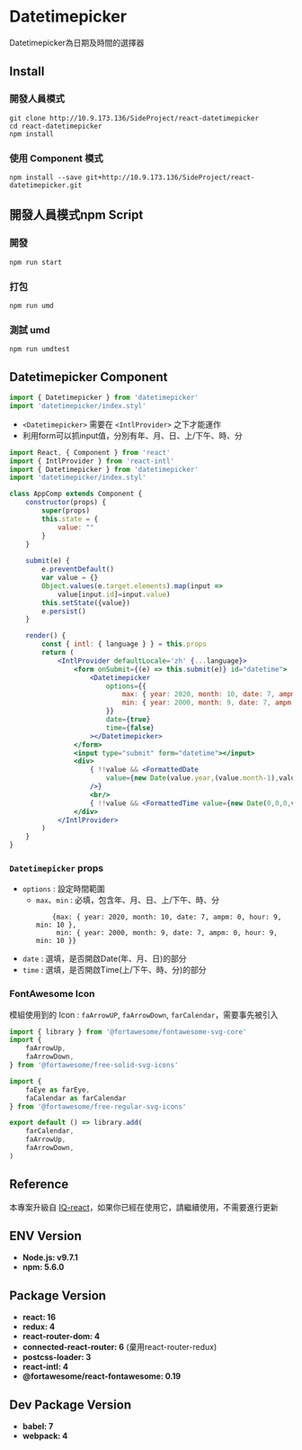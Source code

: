 # Datetimepicker

Datetimepicker為日期及時間的選擇器

## Install

### 開發人員模式
```
git clone http://10.9.173.136/SideProject/react-datetimepicker
cd react-datetimepicker
npm install
```

### 使用 Component 模式
```
npm install --save git+http://10.9.173.136/SideProject/react-datetimepicker.git
```

## 開發人員模式npm Script

### 開發
```
npm run start
```

### 打包
```
npm run umd
```

### 測試 umd
```
npm run umdtest
```

## Datetimepicker Component

```jsx
import { Datetimepicker } from 'datetimepicker'
import 'datetimepicker/index.styl'
```

* `<Datetimepicker>` 需要在 `<IntlProvider>` 之下才能運作
* 利用form可以抓input值，分別有年、月、日、上/下午、時、分

```jsx
import React, { Component } from 'react'
import { IntlProvider } from 'react-intl'
import { Datetimepicker } from 'datetimepicker'
import 'datetimepicker/index.styl'

class AppComp extends Component {
    constructor(props) {
        super(props)
        this.state = {
            value: ""
        }
    }
    
    submit(e) {
        e.preventDefault()
        var value = {}
        Object.values(e.target.elements).map(input =>
            value[input.id]=input.value)
        this.setState({value})
        e.persist()
    }

    render() {
        const { intl: { language } } = this.props
        return (
            <IntlProvider defaultLocale='zh' {...language}>
                <form onSubmit={(e) => this.submit(e)} id="datetime">
                    <Datetimepicker
                        options={{
                            max: { year: 2020, month: 10, date: 7, ampm: 0, hour: 9, min: 10 },
                            min: { year: 2000, month: 9, date: 7, ampm: 0, hour: 9, min: 10 },
                        }}
                        date={true}
                        time={false}
                    ></Datetimepicker>
                </form>
                <input type="submit" form="datetime"></input>
                <div>
                    { !!value && <FormattedDate
                        value={new Date(value.year,(value.month-1),value.date)}
                    />}
                    <br/>
                    { !!value && <FormattedTime value={new Date(0,0,0,value.ampm*12+Number(value.hour),value.min)} />}
                </div>
            </IntlProvider>
        )
    }
}
```

### `Datetimepicker` props

* `options` : 設定時間範圍
  * `max`、`min` : 必填，包含年、月、日、上/下午、時、分
    ```
        {max: { year: 2020, month: 10, date: 7, ampm: 0, hour: 9, min: 10 },
         min: { year: 2000, month: 9, date: 7, ampm: 0, hour: 9, min: 10 }}
    ```
* `date` : 選填，是否開啟Date(年、月、日)的部分
* `time` : 選填，是否開啟Time(上/下午、時、分)的部分

### FontAwesome Icon
模組使用到的 Icon : `faArrowUP`, `faArrowDown`, `farCalendar`，需要事先被引入
```jsx
import { library } from '@fortawesome/fontawesome-svg-core'
import {
    faArrowUp,
    faArrowDown,
} from '@fortawesome/free-solid-svg-icons'

import {
    faEye as farEye,
    faCalendar as farCalendar
} from '@fortawesome/free-regular-svg-icons'

export default () => library.add(
    farCalendar,
    faArrowUp,
    faArrowDown,
)
```

## Reference

本專案升級自 [IQ-react](http://10.9.173.136/SideProject/IQ-react)，如果你已經在使用它，請繼續使用，不需要進行更新


## ENV Version

* **Node.js: v9.7.1**
* **npm: 5.6.0**


## Package Version

* **react: 16**
* **redux: 4** 
* **react-router-dom: 4** 
* **connected-react-router: 6** (棄用react-router-redux)
* **postcss-loader: 3**
* **react-intl: 4**
* **@fortawesome/react-fontawesome: 0.19**

## Dev Package Version

* **babel: 7**
* **webpack: 4**
